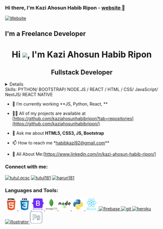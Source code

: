 ### Hi there, I'm Kazi Ahosun Habib Ripon - [website ](https://portfolio-website-a955b.web.app/) 👋

[![Website](https://img.shields.io/website?label=javascriptdocs.com&style=for-the-badge&url=https%3A%2F%2Fjsdocs.com%29)](https://portfolio-website-a955b.web.app/)

## I'm a Freelance Developer
<h1 align="center">Hi <img src="https://www.flaticon.com/free-animated-icon/wave_11321431?term=hi&page=1&position=5&origin=search&related_id=11321431" width="28px"/>, I'm Kazi Ahosun Habib Ripon</h1>
<h2 align="center">
  Fullstack Developer
  <a href="https://portfolio-website-a955b.web.app/">
  </a>
</h2>
<div align="center">
</div>
<details>
Welcome to my GitHub profile. I am a passionate Fullstack Developer with a strong foundation in both frontend and backend technologies. A versatile developer specializing in **MERN, Android Development, and Chatbot Development** with a passion for continuous learning. My expertise lies in integration, improving user interfaces, and enhancing overall user experiences. I thrive on solving challenging problems and creating innovative solutions.
Knock me: https://www.facebook.com/KaziAhosunhabibRipon
</details>
Skills: PYTHON/ BOOTSTRAP/ NODE.JS / REACT / HTML / CSS/ JavaScript/ NextJS/ REACT NATIVE

- 🌱 I’m currently working **JS, Python, React, **

- 👨‍💻 All of my projects are available at [https://github.com/kaziahosunhabibripon?tab=repositories](https://github.com/kaziahosunhabibripon/)

- 💬 Ask me about **HTML5, CSS3, JS, Bootstrap**

- 📫 How to reach me \*habibkazi92@gmail.com**

- 📄 All About Me:[https://www.linkedin.com/in/kazi-ahosun-habib-ripon/]

<h3 align="left">Connect with me:</h3>
<p align="left">
<a href="https://www.facebook.com/KaziAhosunhabibRipon" target="blank"><img align="center" src="https://raw.githubusercontent.com/rahuldkjain/github-profile-readme-generator/master/src/images/icons/Social/facebook.svg" alt="tutul.qcsc" height="30" width="40" /></a>
<a href="https://twitter.com/KaziAhosunhabib" target="blank"><img align="center" src="https://raw.githubusercontent.com/rahuldkjain/github-profile-readme-generator/master/src/images/icons/Social/twitter.svg" alt="tutul181" height="30" width="40" /></a>
<a href="https://www.linkedin.com/in/kazi-ahosun-habib-ripon/" target="blank"><img align="center" src="https://raw.githubusercontent.com/rahuldkjain/github-profile-readme-generator/master/src/images/icons/Social/linked-in-alt.svg" alt="harun181" height="30" width="40" /></a>
</p>
<h3 align="left">Languages and Tools:</h3>
<p align="left"> 
<a href="https://www.w3.org/html/" target="_blank"> <img src="https://raw.githubusercontent.com/devicons/devicon/master/icons/html5/html5-original-wordmark.svg" alt="html5" width="40" height="40"/> </a> 
<a href="https://www.w3schools.com/css/" target="_blank"> <img src="https://raw.githubusercontent.com/devicons/devicon/master/icons/css3/css3-original-wordmark.svg" alt="css3" width="40" height="40"/> </a>
<a href="https://getbootstrap.com" target="_blank"> <img src="https://raw.githubusercontent.com/devicons/devicon/master/icons/bootstrap/bootstrap-plain-wordmark.svg" alt="bootstrap" width="40" height="40"/> </a> 
<a href="https://www.mongodb.com/" target="_blank"> <img src="https://raw.githubusercontent.com/devicons/devicon/master/icons/mongodb/mongodb-original-wordmark.svg" alt="mongodb" width="40" height="40"/> </a> 
<a href="https://nodejs.org" target="_blank"> <img src="https://raw.githubusercontent.com/devicons/devicon/master/icons/nodejs/nodejs-original-wordmark.svg" alt="nodejs" width="40" height="40"/> </a>
<a href="https://www.python.org" target="_blank"> <img src="https://raw.githubusercontent.com/devicons/devicon/master/icons/python/python-original.svg" alt="python" width="40" height="40"/> </a> 
<a href="https://reactjs.org/" target="_blank"> <img src="https://raw.githubusercontent.com/devicons/devicon/master/icons/react/react-original-wordmark.svg" alt="react" width="40" height="40"/> </a> 
<a href="https://firebase.google.com/" target="_blank"> <img src="https://www.vectorlogo.zone/logos/firebase/firebase-icon.svg" alt="firebase" width="40" height="40"/> </a> 
<a href="https://git-scm.com/" target="_blank"> <img src="https://www.vectorlogo.zone/logos/git-scm/git-scm-icon.svg" alt="git" width="40" height="40"/> </a> 
<a href="https://heroku.com" target="_blank"> <img src="https://www.vectorlogo.zone/logos/heroku/heroku-icon.svg" alt="heroku" width="40" height="40"/> </a> 
<a href="https://www.adobe.com/in/products/illustrator.html" target="_blank"> <img src="https://www.vectorlogo.zone/logos/adobe_illustrator/adobe_illustrator-icon.svg" alt="illustrator" width="40" height="40"/> </a> 
<a href="https://www.photoshop.com/en" target="_blank"> <img src="https://raw.githubusercontent.com/devicons/devicon/master/icons/photoshop/photoshop-line.svg" alt="photoshop" width="40" height="40"/> </a> 
</p>
